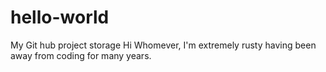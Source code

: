 # hello-world
My Git hub project storage
Hi Whomever,
I'm extremely rusty having been away from coding for many years.
